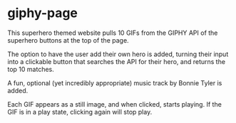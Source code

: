 # giphy-page

This superhero themed website pulls 10 GIFs from the GIPHY API of the superhero buttons at the top of the page.

The option to have the user add their own hero is added, turning their input into a clickable button that searches the API for their hero, and returns the top 10 matches.

A fun, optional (yet incredibly appropriate) music track by Bonnie Tyler is added.

Each GIF appears as a still image, and when clicked, starts playing. If the GIF is in a play state, clicking again will stop play.

